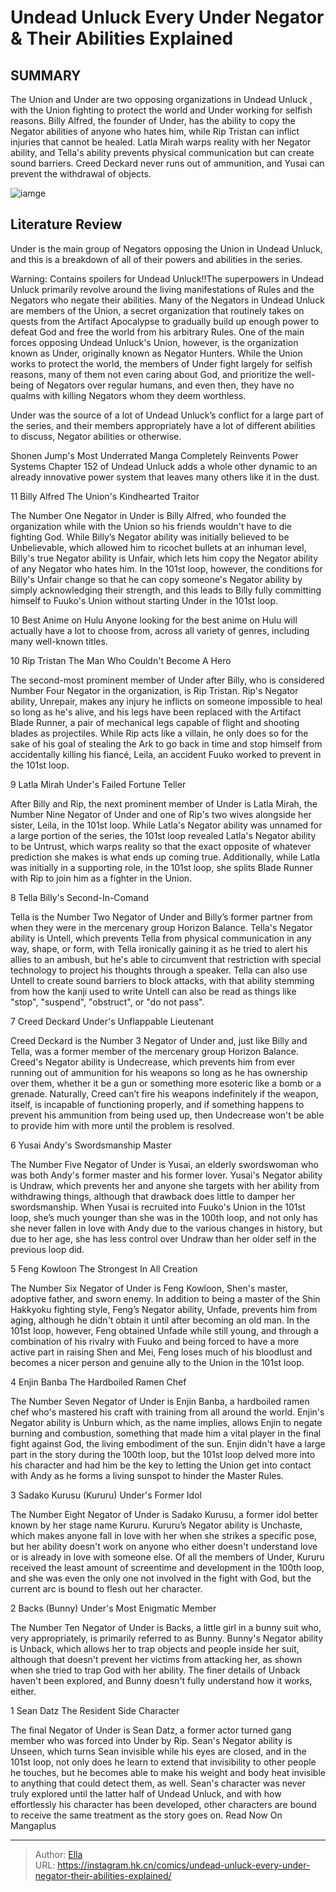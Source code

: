 # Undead Unluck Every Under Negator &amp; Their Abilities Explained


## SUMMARY 


 The Union and Under are two opposing organizations in 
Undead Unluck
, with the Union fighting to protect the world and Under working for selfish reasons. 
 Billy Alfred, the founder of Under, has the ability to copy the Negator abilities of anyone who hates him, while Rip Tristan can inflict injuries that cannot be healed. 
 Latla Mirah warps reality with her Negator ability, and Tella&#39;s ability prevents physical communication but can create sound barriers. Creed Deckard never runs out of ammunition, and Yusai can prevent the withdrawal of objects. 

![iamge](https://static1.srcdn.com/wordpress/wp-content/uploads/2023/11/fuuko-izumo-undead-unluck.jpg)

## Literature Review

Under is the main group of Negators opposing the Union in Undead Unluck, and this is a breakdown of all of their powers and abilities in the series.




Warning: Contains spoilers for Undead Unluck!!The superpowers in Undead Unluck primarily revolve around the living manifestations of Rules and the Negators who negate their abilities. Many of the Negators in Undead Unluck are members of the Union, a secret organization that routinely takes on quests from the Artifact Apocalypse to gradually build up enough power to defeat God and free the world from his arbitrary Rules.
One of the main forces opposing Undead Unluck&#39;s Union, however, is the organization known as Under, originally known as Negator Hunters. While the Union works to protect the world, the members of Under fight largely for selfish reasons, many of them not even caring about God, and prioritize the well-being of Negators over regular humans, and even then, they have no qualms with killing Negators whom they deem worthless.
        

Under was the source of a lot of Undead Unluck’s conflict for a large part of the series, and their members appropriately have a lot of different abilities to discuss, Negator abilities or otherwise.
            
 
 Shonen Jump&#39;s Most Underrated Manga Completely Reinvents Power Systems 
Chapter 152 of Undead Unluck adds a whole other dynamic to an already innovative power system that leaves many others like it in the dust.












 








 11  Billy Alfred 
The Union&#39;s Kindhearted Traitor


 







The Number One Negator in Under is Billy Alfred, who founded the organization while with the Union so his friends wouldn&#39;t have to die fighting God. While Billy’s Negator ability was initially believed to be Unbelievable, which allowed him to ricochet bullets at an inhuman level, Billy&#39;s true Negator ability is Unfair, which lets him copy the Negator ability of any Negator who hates him. In the 101st loop, however, the conditions for Billy&#39;s Unfair change so that he can copy someone&#39;s Negator ability by simply acknowledging their strength, and this leads to Billy fully committing himself to Fuuko&#39;s Union without starting Under in the 101st loop.
            
 
 10 Best Anime on Hulu 
Anyone looking for the best anime on Hulu will actually have a lot to choose from, across all variety of genres, including many well-known titles.








 10  Rip Tristan 
The Man Who Couldn&#39;t Become A Hero


 







The second-most prominent member of Under after Billy, who is considered Number Four Negator in the organization, is Rip Tristan. Rip&#39;s Negator ability, Unrepair, makes any injury he inflicts on someone impossible to heal so long as he&#39;s alive, and his legs have been replaced with the Artifact Blade Runner, a pair of mechanical legs capable of flight and shooting blades as projectiles. While Rip acts like a villain, he only does so for the sake of his goal of stealing the Ark to go back in time and stop himself from accidentally killing his fiancé, Leila, an accident Fuuko worked to prevent in the 101st loop.





 9  Latla Mirah 
Under&#39;s Failed Fortune Teller


 







After Billy and Rip, the next prominent member of Under is Latla Mirah, the Number Nine Negator of Under and one of Rip&#39;s two wives alongside her sister, Leila, in the 101st loop. While Latla&#39;s Negator ability was unnamed for a large portion of the series, the 101st loop revealed Latla&#39;s Negator ability to be Untrust, which warps reality so that the exact opposite of whatever prediction she makes is what ends up coming true. Additionally, while Latla was initially in a supporting role, in the 101st loop, she splits Blade Runner with Rip to join him as a fighter in the Union.





 8  Tella 
Billy&#39;s Second-In-Comand
        

Tella is the Number Two Negator of Under and Billy’s former partner from when they were in the mercenary group Horizon Balance. Tella&#39;s Negator ability is Untell, which prevents Tella from physical communication in any way, shape, or form, with Tella ironically gaining it as he tried to alert his allies to an ambush, but he&#39;s able to circumvent that restriction with special technology to project his thoughts through a speaker. Tella can also use Untell to create sound barriers to block attacks, with that ability stemming from how the kanji used to write Untell can also be read as things like &#34;stop&#34;, &#34;suspend&#34;, &#34;obstruct&#34;, or &#34;do not pass&#34;.





 7  Creed Deckard 
Under&#39;s Unflappable Lieutenant
        

Creed Deckard is the Number 3 Negator of Under and, just like Billy and Tella, was a former member of the mercenary group Horizon Balance. Creed&#39;s Negator ability is Undecrease, which prevents him from ever running out of ammunition for his weapons so long as he has ownership over them, whether it be a gun or something more esoteric like a bomb or a grenade. Naturally, Creed can’t fire his weapons indefinitely if the weapon, itself, is incapable of functioning properly, and if something happens to prevent his ammunition from being used up, then Undecrease won&#39;t be able to provide him with more until the problem is resolved.





 6  Yusai 
Andy&#39;s Swordsmanship Master
        

The Number Five Negator of Under is Yusai, an elderly swordswoman who was both Andy&#39;s former master and his former lover. Yusai&#39;s Negator ability is Undraw, which prevents her and anyone she targets with her ability from withdrawing things, although that drawback does little to damper her swordsmanship. When Yusai is recruited into Fuuko&#39;s Union in the 101st loop, she’s much younger than she was in the 100th loop, and not only has she never fallen in love with Andy due to the various changes in history, but due to her age, she has less control over Undraw than her older self in the previous loop did.





 5  Feng Kowloon 
The Strongest In All Creation
        

The Number Six Negator of Under is Feng Kowloon, Shen&#39;s master, adoptive father, and sworn enemy. In addition to being a master of the Shin Hakkyoku fighting style, Feng’s Negator ability, Unfade, prevents him from aging, although he didn&#39;t obtain it until after becoming an old man. In the 101st loop, however, Feng obtained Unfade while still young, and through a combination of his rivalry with Fuuko and being forced to have a more active part in raising Shen and Mei, Feng loses much of his bloodlust and becomes a nicer person and genuine ally to the Union in the 101st loop.





 4  Enjin Banba 
The Hardboiled Ramen Chef
        

The Number Seven Negator of Under is Enjin Banba, a hardboiled ramen chef who&#39;s mastered his craft with training from all around the world. Enjin&#39;s Negator ability is Unburn which, as the name implies, allows Enjin to negate burning and combustion, something that made him a vital player in the final fight against God, the living embodiment of the sun. Enjin didn&#39;t have a large part in the story during the 100th loop, but the 101st loop delved more into his character and had him be the key to letting the Union get into contact with Andy as he forms a living sunspot to hinder the Master Rules.





 3  Sadako Kurusu (Kururu) 
Under&#39;s Former Idol
        

The Number Eight Negator of Under is Sadako Kurusu, a former idol better known by her stage name Kururu. Kururu’s Negator ability is Unchaste, which makes anyone fall in love with her when she strikes a specific pose, but her ability doesn&#39;t work on anyone who either doesn&#39;t understand love or is already in love with someone else. Of all the members of Under, Kururu received the least amount of screentime and development in the 100th loop, and she was even the only one not involved in the fight with God, but the current arc is bound to flesh out her character.





 2  Backs (Bunny) 
Under&#39;s Most Enigmatic Member
        

The Number Ten Negator of Under is Backs, a little girl in a bunny suit who, very appropriately, is primarily referred to as Bunny. Bunny&#39;s Negator ability is Unback, which allows her to trap objects and people inside her suit, although that doesn&#39;t prevent her victims from attacking her, as shown when she tried to trap God with her ability. The finer details of Unback haven&#39;t been explored, and Bunny doesn&#39;t fully understand how it works, either.





 1  Sean Datz 
The Resident Side Character
        

The final Negator of Under is Sean Datz, a former actor turned gang member who was forced into Under by Rip. Sean&#39;s Negator ability is Unseen, which turns Sean invisible while his eyes are closed, and in the 101st loop, not only does he learn to extend that invisibility to other people he touches, but he becomes able to make his weight and body heat invisible to anything that could detect them, as well. Sean&#39;s character was never truly explored until the latter half of Undead Unluck, and with how effortlessly his character has been developed, other characters are bound to receive the same treatment as the story goes on.
Read Now On Mangaplus

---

> Author: [Ella](https://instagram.hk.cn/)  
> URL: https://instagram.hk.cn/comics/undead-unluck-every-under-negator-their-abilities-explained/  

